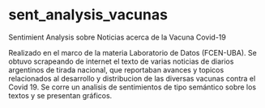 # sent_analysis_vacunas
Sentimient Analysis sobre Noticias acerca de la Vacuna Covid-19

Realizado en el marco de la materia Laboratorio de Datos (FCEN-UBA). Se obtuvo scrapeando de internet el texto de varias noticias de diarios argentinos de tirada nacional, que reportaban avances y topicos relacionados al desarrollo y distribucion de las diversas vacunas contra el Covid 19. Se corre un analisis de sentimientos de tipo semántico sobre los textos y se presentan gráficos.
